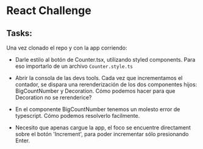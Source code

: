 # React Challenge

## Tasks:

Una vez clonado el repo y con la app corriendo:

- Darle estilo al botón de Counter.tsx, utilizando styled components. Para eso importarlo de un archivo `Counter.style.ts`

- Abrir la consola de las devs tools. Cada vez que incrementamos el contador, se dispara una rerenderización de los dos componentes hijos: BigCountNumber y Decoration. Cómo podemos hacer para que Decoration no se rerenderice?

- En el componente BigCountNumber tenemos un molesto error de typescript. Cómo podemos resolverlo facilmente.

- Necesito que apenas cargue la app, el foco se encuentre directament sobre el botón 'Increment', para poder incrementar sólo presionando Enter.
